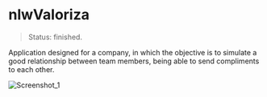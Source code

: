 # nlwValoriza
> Status: finished.
<p> Application designed for a company, in which the objective is to simulate a good relationship between team members, being able to send compliments to each other.</p>

![Screenshot_1](https://user-images.githubusercontent.com/52111824/139336734-9d1d4f52-bdb9-4e61-8802-0e724d9550a3.png)
